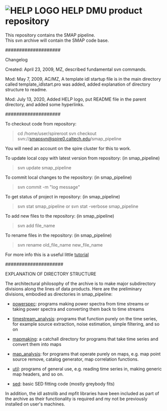 # ![HELP LOGO](https://avatars1.githubusercontent.com/u/7880370?s=75&v=4) HELP DMU product repository


This repository contains the SMAP pipeline.  
This svn archive will contain the SMAP code base.

####################

Changelog

Created: April 23, 2009, MZ, described fundamental svn commands.

Mod: May 7, 2009, AC/MZ, A template idl startup file is in the main
 directory called template_idlstart.pro was added, added explanation
 of directory structure to readme.
 
Mod: July 13, 2020, Added HELP logo, put README file in the parent directory, and added some hyperlinks. 

####################

To checkout code from repository:

> cd /home/user/spireroot
> svn checkout svn://smapsvn@spire0.caltech.edu/smap_pipeline

You will need an account on the spire cluster for this to work.


To update local copy with latest version from repository: 
(in smap_pipeline)
> svn update smap_pipeline


To commit local changes to the repository:
(in smap_pipeline)
> svn commit -m "log message"


To get status of project in repository:
(in smap_pipeline)
> svn stat smap_pipeline
or
> svn stat -verbose smap_pipeline


To add new files to the repository:
(in smap_pipeline)
> svn add file_name


To rename files in the repository:
(in smap_pipeline)
> svn rename old_file_name new_file_name


For more info this is a useful little [tutorial](http://artis.imag.fr/~Xavier.Decoret/resources/svn/index.html)

#####################

EXPLANATION OF DIRECTORY STRUCTURE

The architectural philosophy of the archive is to make major
subdirectory divisions along the lines of data products.  Here are the
preliminary divisions, embodied as directories in smap_pipeline:

  - [powerspec](./smap_pipeline/powerspec): programs making power spectra from time streams or taking
power spectra and converting them back to time streams

  - [timestream_analysis](./smap_pipeline/timestream_analysis): programs that function purely on the time series,
for example source extraction, noise estimation, simple filtering, and
so on

  - [mapmaking](./smap_pipeline/mapmaking): a catchall directory for programs that take time series and
convert them into maps

  - [map_analysis](./smap_pipeline/map_analysis): for programs that operate purely on maps, e.g. map point source remove, catalog generator, map correlation functions.

  - [util](./smap_pipeline/util): programs of general use, e.g. reading time series in, making
generic map headers, and so on.

  - [sed](./smap_pipeline/sed): basic SED fitting code (mostly greybody fits)

In addition, the idl astrolib and mpfit libraries have been included
as part of the archive as their functionality is required and my not
be previously installed on user's machines.
